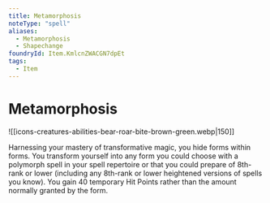 ```yaml
---
title: Metamorphosis
noteType: "spell"
aliases:
  - Metamorphosis
  - Shapechange
foundryId: Item.KmlcnZWACGN7dpEt
tags:
  - Item
---
```


# Metamorphosis
![[icons-creatures-abilities-bear-roar-bite-brown-green.webp|150]]

Harnessing your mastery of transformative magic, you hide forms within forms. You transform yourself into any form you could choose with a polymorph spell in your spell repertoire or that you could prepare of 8th-rank or lower (including any 8th-rank or lower heightened versions of spells you know). You gain 40 temporary Hit Points rather than the amount normally granted by the form.
